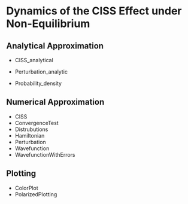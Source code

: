 # Dynamics of the CISS Effect under Non-Equilibrium

## Analytical Approximation
  * CISS_analytical
    
  * Perturbation_analytic
  * Probability_density

## Numerical Approximation
  * CISS
  * ConvergenceTest
  * Distrubutions
  * Hamiltonian
  * Perturbation
  * Wavefunction
  * WavefunctionWithErrors

## Plotting 
  * ColorPlot
  * PolarizedPlotting

